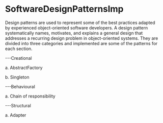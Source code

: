 # SoftwareDesignPatternsImp

Design patterns are used to represent some of the best practices adapted by experienced object-oriented software developers. A design pattern systematically names, motivates, and explains a general design that addresses a recurring design problem in object-oriented systems. They are divided into three categories and implemented are some of the patterns for each section.

---Creational

a. AbstractFactory

b. Singleton

---Behavioural

a. Chain of responsibility

---Structural

a. Adapter
